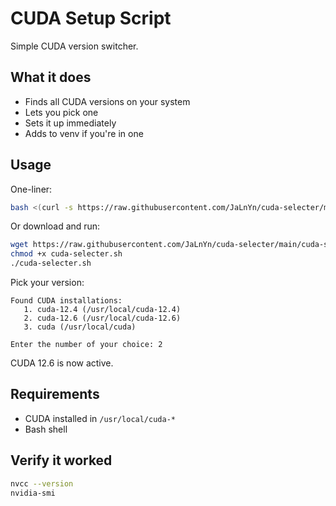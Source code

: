 # CUDA Setup Script

Simple CUDA version switcher.

## What it does

- Finds all CUDA versions on your system
- Lets you pick one
- Sets it up immediately 
- Adds to venv if you're in one

## Usage

One-liner:
```bash
bash <(curl -s https://raw.githubusercontent.com/JaLnYn/cuda-selecter/main/cuda-selecter.sh)
```

Or download and run:
```bash
wget https://raw.githubusercontent.com/JaLnYn/cuda-selecter/main/cuda-selecter.sh
chmod +x cuda-selecter.sh
./cuda-selecter.sh
```

Pick your version:
```
Found CUDA installations:
   1. cuda-12.4 (/usr/local/cuda-12.4)
   2. cuda-12.6 (/usr/local/cuda-12.6)
   3. cuda (/usr/local/cuda)

Enter the number of your choice: 2
```

CUDA 12.6 is now active.

## Requirements

- CUDA installed in `/usr/local/cuda-*`
- Bash shell

## Verify it worked

```bash
nvcc --version
nvidia-smi
```
